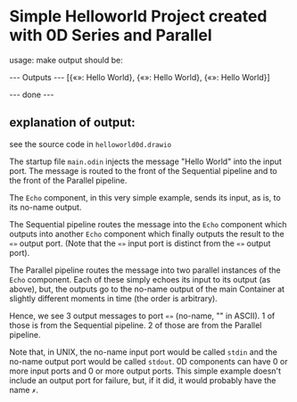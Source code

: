 # Simple Helloworld Project created with 0D Series and Parallel

usage: make
output should be:

--- Outputs ---
[{«»: Hello World},
{«»: Hello World},
{«»: Hello World}]


--- done ---

## explanation of output: 

see the source code in `helloworld0d.drawio`

The startup file `main.odin` injects the message "Hello World" into the input port. The message is routed to the front of the Sequential pipeline and to the front of the Parallel pipeline.

The `Echo` component, in this very simple example, sends its input, as is, to its no-name output. 

The Sequential pipeline routes the message into the `Echo` component which outputs into another `Echo` component which finally outputs the result to the `«»` output port. (Note that the `«»` input port is distinct from the `«»` output port). 

The Parallel pipeline routes the message into two parallel instances of the `Echo` component. Each of these simply echoes its input to its output (as above), but, the outputs go to the no-name output of the main Container at slightly different moments in time (the order is arbitrary).

Hence, we see 3 output messages to port `«»` (no-name, "" in ASCII). 1 of those is from the Sequential pipeline. 2 of those are from the Parallel pipeline.

Note that, in UNIX, the no-name input port would be called `stdin` and the no-name output port would be called `stdout`. 0D components can have 0 or more input ports and 0 or more output ports. This simple example doesn't include an output port for failure, but, if it did, it would probably have the name `✗`.


